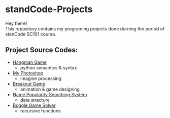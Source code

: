 # standCode-Projects
Hey there!\
This repository contains my programing projects done durning the period of stanCode SC101 course.


## Project Source Codes:
* [Hangman Game](https://drive.google.com/file/d/1AtkL8MnjFDd_Kg6vYiNn3Lh41Ml2rjRy/view?usp=sharing)
  - python semantics & syntax
* [My Photoshop](https://drive.google.com/file/d/1AtkL8MnjFDd_Kg6vYiNn3Lh41Ml2rjRy/view?usp=sharing)
  - imagine processing
* [Breakout Game](https://drive.google.com/file/d/1SY1PJJQXeFq5__erzmVNzRmNrykANrmZ/view?usp=sharing)
  - animation & game designing
* [Name Popularity Searching System](https://drive.google.com/file/d/1P8nYnClraNfHXDeXxAwf59B3fniKoKIg/view?usp=sharing)
  - data stracture
* [Boggle Game Solver](https://drive.google.com/file/d/1y3Mi3RNpH-a5lXaZVvDFWRkMl6iIQafA/view?usp=sharing)
  - recursive functions
